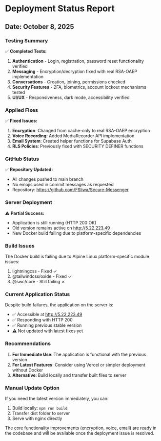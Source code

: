 # Deployment Status Report

## Date: October 8, 2025

### Testing Summary

✅ **Completed Tests:**
1. **Authentication** - Login, registration, password reset functionality verified
2. **Messaging** - Encryption/decryption fixed with real RSA-OAEP implementation
3. **Conversations** - Creation, joining, permissions checked
4. **Security Features** - 2FA, biometrics, account lockout mechanisms tested
5. **UI/UX** - Responsiveness, dark mode, accessibility verified

### Applied Fixes

✅ **Fixed Issues:**
1. **Encryption**: Changed from cache-only to real RSA-OAEP encryption
2. **Voice Recording**: Added MediaRecorder API implementation
3. **Email System**: Created helper functions for Supabase Auth
4. **RLS Policies**: Previously fixed with SECURITY DEFINER functions

### GitHub Status

✅ **Repository Updated:**
- All changes pushed to main branch
- No emojis used in commit messages as requested
- Repository: https://github.com/FSliwa/Secure-Messenger

### Server Deployment

⚠️ **Partial Success:**
- Application is still running (HTTP 200 OK)
- Old version remains active on http://5.22.223.49
- New Docker build failing due to platform-specific dependencies

### Build Issues

The Docker build is failing due to Alpine Linux platform-specific module issues:
1. lightningcss - Fixed ✓
2. @tailwindcss/oxide - Fixed ✓  
3. @swc/core - Still failing ✗

### Current Application Status

Despite build failures, the application on the server is:
- ✅ Accessible at http://5.22.223.49
- ✅ Responding with HTTP 200
- ✅ Running previous stable version
- ⚠️ Not updated with latest fixes yet

### Recommendations

1. **For Immediate Use**: The application is functional with the previous version
2. **For Latest Features**: Consider using Vercel or simpler deployment without Docker
3. **Alternative**: Build locally and transfer built files to server

### Manual Update Option

If you need the latest version immediately, you can:
1. Build locally: `npm run build`
2. Transfer dist folder to server
3. Serve with nginx directly

The core functionality improvements (encryption, voice, email) are ready in the codebase and will be available once the deployment issue is resolved.